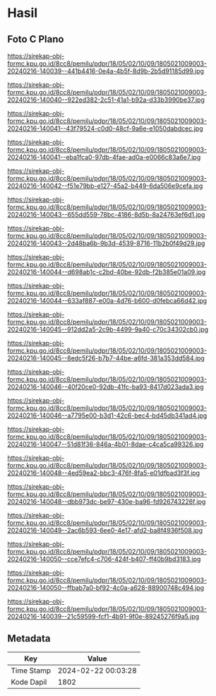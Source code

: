# Hasil

## Foto C Plano

https://sirekap-obj-formc.kpu.go.id/8cc8/pemilu/pdpr/18/05/02/10/09/1805021009003-20240216-140039--441b4416-0e4a-4b5f-8d9b-2b5d91185d99.jpg

https://sirekap-obj-formc.kpu.go.id/8cc8/pemilu/pdpr/18/05/02/10/09/1805021009003-20240216-140040--922ed382-2c51-41a1-b92a-d33b3990be37.jpg

https://sirekap-obj-formc.kpu.go.id/8cc8/pemilu/pdpr/18/05/02/10/09/1805021009003-20240216-140041--43f79524-c0d0-48cf-9a6e-e1050dabdcec.jpg

https://sirekap-obj-formc.kpu.go.id/8cc8/pemilu/pdpr/18/05/02/10/09/1805021009003-20240216-140041--eba1fca0-97db-4fae-ad0a-e0066c83a6e7.jpg

https://sirekap-obj-formc.kpu.go.id/8cc8/pemilu/pdpr/18/05/02/10/09/1805021009003-20240216-140042--f51e79bb-e127-45a2-b449-6da506e9cefa.jpg

https://sirekap-obj-formc.kpu.go.id/8cc8/pemilu/pdpr/18/05/02/10/09/1805021009003-20240216-140043--655dd559-78bc-4186-8d5b-8a24763ef6d1.jpg

https://sirekap-obj-formc.kpu.go.id/8cc8/pemilu/pdpr/18/05/02/10/09/1805021009003-20240216-140043--2d48ba6b-9b3d-4539-8716-11b2b0f49d29.jpg

https://sirekap-obj-formc.kpu.go.id/8cc8/pemilu/pdpr/18/05/02/10/09/1805021009003-20240216-140044--d698ab1c-c2bd-40be-92db-f2b385e01a09.jpg

https://sirekap-obj-formc.kpu.go.id/8cc8/pemilu/pdpr/18/05/02/10/09/1805021009003-20240216-140044--633af887-e00a-4d76-b600-d0febca66d42.jpg

https://sirekap-obj-formc.kpu.go.id/8cc8/pemilu/pdpr/18/05/02/10/09/1805021009003-20240216-140045--912dd2a5-2c9b-4499-9a40-c70c34302cb0.jpg

https://sirekap-obj-formc.kpu.go.id/8cc8/pemilu/pdpr/18/05/02/10/09/1805021009003-20240216-140045--8edc5f26-b7b7-44be-a6fd-381a353dd584.jpg

https://sirekap-obj-formc.kpu.go.id/8cc8/pemilu/pdpr/18/05/02/10/09/1805021009003-20240216-140046--40f20ce0-92db-41fc-ba93-8417d023ada3.jpg

https://sirekap-obj-formc.kpu.go.id/8cc8/pemilu/pdpr/18/05/02/10/09/1805021009003-20240216-140046--a7795e00-b3d1-42c6-bec4-bd45db341ad4.jpg

https://sirekap-obj-formc.kpu.go.id/8cc8/pemilu/pdpr/18/05/02/10/09/1805021009003-20240216-140047--51d81f36-846a-4b01-8dae-c4ca5ca99326.jpg

https://sirekap-obj-formc.kpu.go.id/8cc8/pemilu/pdpr/18/05/02/10/09/1805021009003-20240216-140048--4ed59ea2-bbc3-476f-8fa5-e01dfbad3f3f.jpg

https://sirekap-obj-formc.kpu.go.id/8cc8/pemilu/pdpr/18/05/02/10/09/1805021009003-20240216-140048--dbb973dc-be97-430e-ba96-fd926743226f.jpg

https://sirekap-obj-formc.kpu.go.id/8cc8/pemilu/pdpr/18/05/02/10/09/1805021009003-20240216-140049--2ac6b593-6ee0-4e17-afd2-ba8f4936f508.jpg

https://sirekap-obj-formc.kpu.go.id/8cc8/pemilu/pdpr/18/05/02/10/09/1805021009003-20240216-140050--cce7efc4-c706-424f-b407-ff40b9bd3183.jpg

https://sirekap-obj-formc.kpu.go.id/8cc8/pemilu/pdpr/18/05/02/10/09/1805021009003-20240216-140050--ffbab7a0-bf92-4c0a-a628-88900748c494.jpg

https://sirekap-obj-formc.kpu.go.id/8cc8/pemilu/pdpr/18/05/02/10/09/1805021009003-20240216-140039--21c59599-fcf1-4b91-9f0e-89245276f9a5.jpg


## Metadata

| Key        | Value               |
| ---------- | ------------------- |
| Time Stamp | 2024-02-22 00:03:28 |
| Kode Dapil | 1802                |



